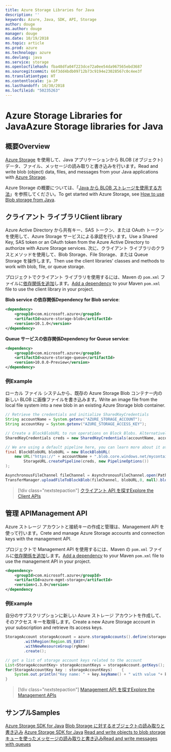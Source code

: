 ```yaml
---
title: Azure Storage Libraries for Java
description: ''
keywords: Azure, Java, SDK, API, Storage
author: douge
ms.author: douge
manager: douge
ms.date: 10/19/2018
ms.topic: article
ms.prod: azure
ms.technology: azure
ms.devlang: java
ms.service: storage
ms.openlocfilehash: fba48dfa04f223dce72a0ee54da967565ebd3687
ms.sourcegitcommit: 66f3dd4bdb09712b73c9194e23028567c0c4ee3f
ms.translationtype: HT
ms.contentlocale: ja-JP
ms.lasthandoff: 10/30/2018
ms.locfileid: "50235263"
---
```

# <a name="azure-storage-libraries-for-java"></a><span data-ttu-id="e2050-103">Azure Storage Libraries for Java</span><span class="sxs-lookup"><span data-stu-id="e2050-103">Azure Storage libraries for Java</span></span>

## <a name="overview"></a><span data-ttu-id="e2050-104">概要</span><span class="sxs-lookup"><span data-stu-id="e2050-104">Overview</span></span>

<span data-ttu-id="e2050-105">[Azure Storage](/azure/storage/storage-introduction) を使用して、Java アプリケーションから BLOB (オブジェクト) データ、ファイル、メッセージの読み取りと書き込みを行います。</span><span class="sxs-lookup"><span data-stu-id="e2050-105">Read and write blob (object) data, files, and messages from your Java applications with [Azure Storage](/azure/storage/storage-introduction).</span></span>

<span data-ttu-id="e2050-106">Azure Storage の概要については、「[Java から BLOB ストレージを使用する方法](/azure/storage/blobs/storage-quickstart-blobs-java-v10)」を参照してください。</span><span class="sxs-lookup"><span data-stu-id="e2050-106">To get started with Azure Storage, see [How to use Blob storage from Java](/azure/storage/blobs/storage-quickstart-blobs-java-v10).</span></span>

## <a name="client-library"></a><span data-ttu-id="e2050-107">クライアント ライブラリ</span><span class="sxs-lookup"><span data-stu-id="e2050-107">Client library</span></span>

<span data-ttu-id="e2050-108">Azure Active Directory から共有キー、SAS トークン、または OAuth トークンを使用して、Azure Storage サービスによる承認を行います。</span><span class="sxs-lookup"><span data-stu-id="e2050-108">Use a Shared Key, SAS token or an OAuth token from the Azure Active Directory to authorize with Azure Storage services.</span></span> <span data-ttu-id="e2050-109">次に、クライアント ライブラリのクラスとメソッドを使用して、Blob Storage、File Storage、または Queue Storage を操作します。</span><span class="sxs-lookup"><span data-stu-id="e2050-109">Then use the client libraries' classes and methods to work with blob, file, or queue storage.</span></span> 

<span data-ttu-id="e2050-110">プロジェクトでクライアント ライブラリを使用するには、Maven の `pom.xml` ファイルに[依存関係を追加](https://maven.apache.org/guides/getting-started/index.html#How_do_I_use_external_dependencies)します。</span><span class="sxs-lookup"><span data-stu-id="e2050-110">[Add a dependency](https://maven.apache.org/guides/getting-started/index.html#How_do_I_use_external_dependencies) to your Maven `pom.xml` file to use the client library in your project.</span></span>   

<span data-ttu-id="e2050-111">**Blob service の依存関係**</span><span class="sxs-lookup"><span data-stu-id="e2050-111">**Dependency for Blob service**:</span></span>
```XML
<dependency>
    <groupId>com.microsoft.azure</groupId>
    <artifactId>azure-storage-blob</artifactId>
    <version>10.1.0</version>
</dependency>
```

<span data-ttu-id="e2050-112">**Queue サービスの依存関係**</span><span class="sxs-lookup"><span data-stu-id="e2050-112">**Dependency for Queue service**:</span></span>
```XML
<dependency>
    <groupId>com.microsoft.azure</groupId>
    <artifactId>azure-storage-queue</artifactId>
    <version>10.0.0-Preview</version>
</dependency>
```


### <a name="example"></a><span data-ttu-id="e2050-113">例</span><span class="sxs-lookup"><span data-stu-id="e2050-113">Example</span></span>

<span data-ttu-id="e2050-114">ローカル ファイル システムから、既存の Azure Storage Blob コンテナー内の新しい BLOB に画像ファイルを書き込みます。</span><span class="sxs-lookup"><span data-stu-id="e2050-114">Write an image file from the local file system into a new blob in an existing Azure Storage blob container.</span></span>


```java
// Retrieve the credentials and initialize SharedKeyCredentials
String accountName = System.getenv("AZURE_STORAGE_ACCOUNT");
String accountKey = System.getenv("AZURE_STORAGE_ACCESS_KEY");

// Create a BlockBlobURL to run operations on Block Blobs. Alternatively create a ServiceURL, or ContainerURL for operations on Blob service, and Blob containers
SharedKeyCredentials creds = new SharedKeyCredentials(accountName, accountKey);

// We are using a default pipeline here, you can learn more about it at https://github.com/Azure/azure-storage-java/wiki/Azure-Storage-Java-V10-Overview
final BlockBlobURL blobURL = new BlockBlobURL(
    new URL("https://" + accountName + ".blob.core.windows.net/mycontainer/myimage.jpg"), 
        StorageURL.createPipeline(creds, new PipelineOptions())
);

AsynchronousFileChannel fileChannel = AsynchronousFileChannel.open(Paths.get("myimage.jpg"));
TransferManager.uploadFileToBlockBlob(fileChannel, blobURL,0, null).blockingGet();
```

> [!div class="nextstepaction"]
> [<span data-ttu-id="e2050-115">クライアント API を探す</span><span class="sxs-lookup"><span data-stu-id="e2050-115">Explore the Client APIs</span></span>](/java/api/overview/azure/storage/client)

## <a name="management-api"></a><span data-ttu-id="e2050-116">管理 API</span><span class="sxs-lookup"><span data-stu-id="e2050-116">Management API</span></span>

<span data-ttu-id="e2050-117">Azure ストレージ アカウントと接続キーの作成と管理は、Management API を使って行います。</span><span class="sxs-lookup"><span data-stu-id="e2050-117">Crete and manage Azure Storage accounts and connection keys with the management API.</span></span>

<span data-ttu-id="e2050-118">プロジェクトで Management API を使用するには、Maven の `pom.xml` ファイルに[依存関係を追加](https://maven.apache.org/guides/getting-started/index.html#How_do_I_use_external_dependencies)します。</span><span class="sxs-lookup"><span data-stu-id="e2050-118">[Add a dependency](https://maven.apache.org/guides/getting-started/index.html#How_do_I_use_external_dependencies) to your Maven `pom.xml` file to use the management API in your project.</span></span>  

```XML
<dependency>
    <groupId>com.microsoft.azure</groupId>
    <artifactId>azure-mgmt-storage</artifactId>
    <version>1.3.0</version>
</dependency
```   

### <a name="example"></a><span data-ttu-id="e2050-119">例</span><span class="sxs-lookup"><span data-stu-id="e2050-119">Example</span></span>

<span data-ttu-id="e2050-120">自分のサブスクリプションに新しい Azure ストレージ アカウントを作成して、そのアクセス キーを取得します。</span><span class="sxs-lookup"><span data-stu-id="e2050-120">Create a new Azure Storage account in your subscription and retrieve its access keys.</span></span>

```java
StorageAccount storageAccount = azure.storageAccounts().define(storageAccountName)
        .withRegion(Region.US_EAST)
        .withNewResourceGroup(rgName)
        .create();

// get a list of storage account keys related to the account
List<StorageAccountKey> storageAccountKeys = storageAccount.getKeys();
for(StorageAccountKey key : storageAccountKeys)    {
    System.out.println("Key name: " + key.keyName() + " with value "+ key.value());
}
```

> [!div class="nextstepaction"]
> [<span data-ttu-id="e2050-121">Management API を探す</span><span class="sxs-lookup"><span data-stu-id="e2050-121">Explore the Management APIs</span></span>](/java/api/overview/azure/storage/management)


## <a name="samples"></a><span data-ttu-id="e2050-122">サンプル</span><span class="sxs-lookup"><span data-stu-id="e2050-122">Samples</span></span>

<span data-ttu-id="e2050-123">[Azure Storage SDK for Java](https://github.com/azure/azure-storage-java)
[Blob Storage に対するオブジェクトの読み取りと書き込み](https://github.com/Azure-Samples/storage-blobs-java-v10-quickstart) </span><span class="sxs-lookup"><span data-stu-id="e2050-123">[Azure Storage SDK for Java](https://github.com/azure/azure-storage-java)
[Read and write objects to blob storage](https://github.com/Azure-Samples/storage-blobs-java-v10-quickstart) </span></span>  
[<span data-ttu-id="e2050-124">キューを使ったメッセージの読み取りと書き込み</span><span class="sxs-lookup"><span data-stu-id="e2050-124">Read and write messages with queues</span></span>](https://github.com/Azure-Samples/storage-queue-java-getting-started)   
